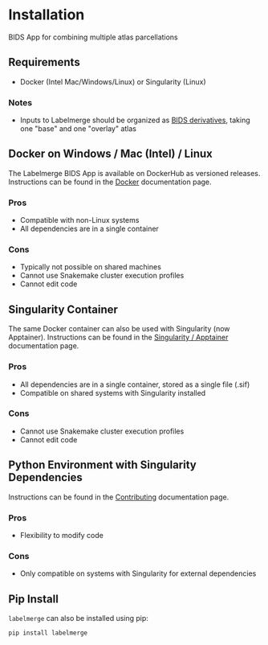 # Installation

BIDS App for combining multiple atlas parcellations

## Requirements

* Docker (Intel Mac/Windows/Linux) or Singularity (Linux)

### Notes
* Inputs to Labelmerge should be organized as [BIDS derivatives](https://bids-specification.readthedocs.io/en/stable/01-introduction.html), taking one "base" and one "overlay" atlas

## Docker on Windows / Mac (Intel) / Linux

The Labelmerge BIDS App is available on DockerHub as versioned releases.
Instructions can be found in the [Docker](https://labelmerge.readthedocs.io/en/stable/getting_started/docker.html) documentation page.

### Pros
* Compatible with non-Linux systems
* All dependencies are in a single container

### Cons
* Typically not possible on shared machines
* Cannot use Snakemake cluster execution profiles
* Cannot edit code

## Singularity Container

The same Docker container can also be used with Singularity (now Apptainer).
Instructions can be found in the [Singularity / Apptainer](https://labelmerge.readthedocs.io/en/stable/getting_started/singularity.html) documentation page.

### Pros
* All dependencies are in a single container, stored as a single file (.sif)
* Compatible on shared systems with Singularity installed

### Cons
* Cannot use Snakemake cluster execution profiles
* Cannot edit code

## Python Environment with Singularity Dependencies

Instructions can be found in the [Contributing](https://labelmerge.readthedocs.io/en/stable/contributing/contributing.html) documentation page.

### Pros
* Flexibility to modify code

### Cons
* Only compatible on systems with Singularity for external dependencies

## Pip Install
`labelmerge` can also be installed using pip:

```bash
pip install labelmerge
```

